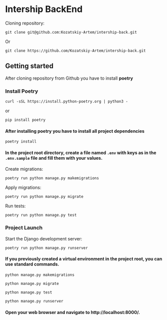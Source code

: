 # Intership BackEnd

Cloning repository:
```
git clone git@github.com:Kozatskiy-Artem/intership-back.git
```
Or
```
git clone https://github.com/Kozatskiy-Artem/intership-back.git
```

## Getting started

After cloning repository from Github you have to install __poetry__

### Install __Poetry__

```
curl -sSL https://install.python-poetry.org | python3 -
```
or
```
pip install poetry
```

#### After installing poetry you have to install all project dependencies

```
poetry install
```

#### In the project root directory, create a file named `.env` with keys as in the `.env.sample` file and fill them with your values.

Create migrations:
```
poetry run python manage.py makemigrations
```
Apply migrations:
```
poetry run python manage.py migrate
```
Run tests:
```
poetry run python manage.py test
```
### Project Launch

Start the Django development server:
```
poetry run python manage.py runserver
```

#### If you previously created a virtual environment in the project root, you can use standard commands.

```
python manage.py makemigrations
```
```
python manage.py migrate
```
```
python manage.py test
```
```
python manage.py runserver
```

#### Open your web browser and navigate to http://localhost:8000/.
